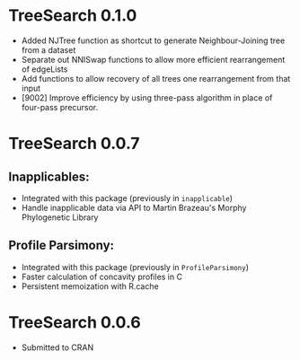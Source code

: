 # TreeSearch 0.1.0
- Added NJTree function as shortcut to generate Neighbour-Joining tree from a dataset
- Separate out NNISwap functions to allow more efficient rearrangement of edgeLists
- Add functions to allow recovery of all trees one rearrangement from that input
- [9002] Improve efficiency by using three-pass algorithm in place of four-pass precursor.

# TreeSearch 0.0.7

## Inapplicables:
- Integrated with this package (previously in `inapplicable`)
- Handle inapplicable data via API to Martin Brazeau's Morphy Phylogenetic Library

## Profile Parsimony:
- Integrated with this package (previously in `ProfileParsimony`)
- Faster calculation of concavity profiles in C
- Persistent memoization with R.cache

# TreeSearch 0.0.6
- Submitted to CRAN
